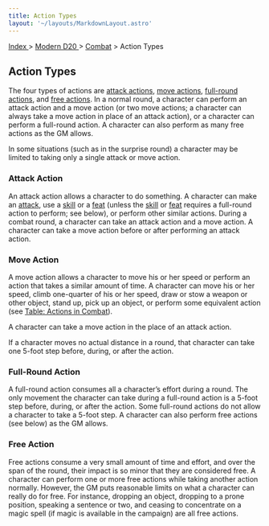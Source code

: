 ```yaml
---
title: Action Types
layout: '~/layouts/MarkdownLayout.astro'
---
```


[ Index ](/) > [ Modern D20 ](/modern.d20.srd) > [Combat](/modern.d20.srd/combat) > Action Types

## Action Types

The four types of actions are [attack actions](/modern.d20.srd/combat/action.types.php#attack), [move actions](/modern.d20.srd/combat/action.types.php#move), [full-round actions](/modern.d20.srd/combat/action.types.php#full.round), and [free actions](/modern.d20.srd/combat/action.types.php#free). In a normal round, a
character can perform an attack action and a move action (or two move actions;
a character can always take a move action in place of an attack action), or a
character can perform a full-round action. A character can also perform as
many free actions as the GM allows.

In some situations (such as in the surprise round) a character may be limited
to taking only a single attack or move action.

### Attack Action

An attack action allows a character to do something. A character can make an
[attack](/modern.d20.srd/combat/attack.roll), use a
[skill](/modern.d20.srd/skills) or a [feat](/modern.d20.srd/feats) (unless the
[skill](/modern.d20.srd/skills) or [feat](/modern.d20.srd/feats) requires a
full-round action to perform; see below), or perform other similar actions.
During a combat round, a character can take an attack action and a move
action. A character can take a move action before or after performing an
attack action.

### Move Action

A move action allows a character to move his or her speed or perform an action
that takes a similar amount of time. A character can move his or her speed,
climb one-quarter of his or her speed, draw or stow a weapon or other object,
stand up, pick up an object, or perform some equivalent action (see [Table: Actions in Combat](/modern.d20.srd/combat/actions.in.combat)).

A character can take a move action in the place of an attack action.

If a character moves no actual distance in a round, that character can take
one 5-foot step before, during, or after the action.

### Full-Round Action

A full-round action consumes all a character’s effort during a round. The only
movement the character can take during a full-round action is a 5-foot step
before, during, or after the action. Some full-round actions do not allow a
character to take a 5-foot step. A character can also per­form free actions
(see below) as the GM allows.

### Free Action

Free actions consume a very small amount of time and effort, and over the span
of the round, their impact is so minor that they are considered free. A
character can perform one or more free actions while taking another action
normally. However, the GM puts reasonable limits on what a character can
really do for free. For instance, dropping an object, dropping to a prone
position, speaking a sentence or two, and ceasing to concentrate on a magic
spell (if magic is available in the campaign) are all free actions.

